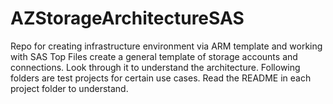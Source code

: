 # AZStorageArchitectureSAS
Repo for creating infrastructure environment via ARM template and working with SAS
Top Files create a general template of storage accounts and connections. Look through it to understand the architecture.
Following folders are test projects for certain use cases. Read the README in each project folder to understand.
